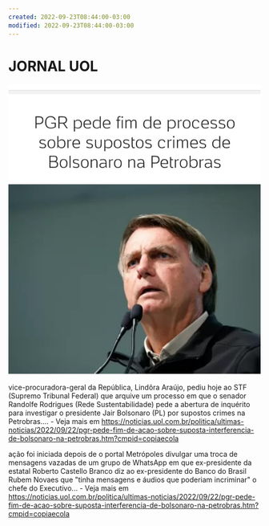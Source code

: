 ```yaml
---
created: 2022-09-23T08:44:00-03:00
modified: 2022-09-23T08:44:00-03:00
---
```


# JORNAL UOL

![Image](./6edca7250cf555299cb67146a0183c7c.jpg) 





















vice-procuradora-geral da República, Lindôra Araújo, pediu hoje ao STF (Supremo Tribunal Federal) que arquive um processo em que o senador Randolfe Rodrigues (Rede Sustentabilidade) pede a abertura de inquérito para investigar o presidente Jair Bolsonaro (PL) por supostos crimes na Petrobras.... - Veja mais em https://noticias.uol.com.br/politica/ultimas-noticias/2022/09/22/pgr-pede-fim-de-acao-sobre-suposta-interferencia-de-bolsonaro-na-petrobras.htm?cmpid=copiaecola







ação foi iniciada depois de o portal Metrópoles divulgar uma troca de mensagens vazadas de um grupo de WhatsApp em que ex-presidente da estatal Roberto Castello Branco diz ao ex-presidente do Banco do Brasil Rubem Novaes que "tinha mensagens e áudios que poderiam incriminar" o chefe do Executivo... - Veja mais em https://noticias.uol.com.br/politica/ultimas-noticias/2022/09/22/pgr-pede-fim-de-acao-sobre-suposta-interferencia-de-bolsonaro-na-petrobras.htm?cmpid=copiaecola
